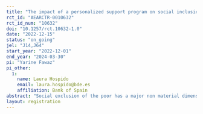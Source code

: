 ```yaml
---
title: "The impact of a personalized support program on social inclusion: A pilot study with Cáritas in Spain"
rct_id: "AEARCTR-0010632"
rct_id_num: "10632"
doi: "10.1257/rct.10632-1.0"
date: "2022-12-15"
status: "on_going"
jel: "J14,J64"
start_year: "2022-12-01"
end_year: "2024-03-30"
pi: "Yarine Fawaz"
pi_other:
  1:
    name: Laura Hospido
    email: laura.hospido@bde.es
    affiliation: Bank of Spain
abstract: "Social exclusion of the poor has a major non material dimension that makes it hard to measure.  In addition, the wide heterogeneity in everyone’s situation of vulnerability suggests that tailored interventions might be more effective than a “one-size-fits-all” poverty alleviation program. The pilot evaluates through a RCT the Cáritas’ new personalized support program for individuals in situation of social exclusion through a community physical space so-called “ACCEDE” space, only available at the treated parishes. We hypothesize that Caritas’ treatment of personalized itinerary will be more effective than their standard operations."
layout: registration
---
```


